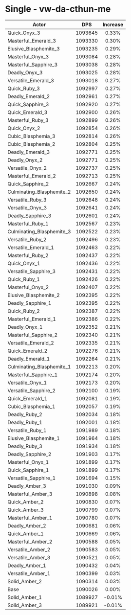# Single - vw-da-cthun-me
| Actor | DPS | Increase |
|---|:---:|:---:|
|Quick_Onyx_3|1093645|0.33%|
|Masterful_Emerald_3|1093330|0.30%|
|Elusive_Blasphemite_3|1093235|0.29%|
|Masterful_Onyx_3|1093084|0.28%|
|Masterful_Sapphire_3|1093038|0.28%|
|Deadly_Onyx_3|1093025|0.28%|
|Versatile_Emerald_3|1093018|0.27%|
|Quick_Ruby_3|1092997|0.27%|
|Deadly_Emerald_2|1092961|0.27%|
|Quick_Sapphire_3|1092920|0.27%|
|Quick_Emerald_3|1092900|0.26%|
|Masterful_Ruby_3|1092899|0.26%|
|Quick_Onyx_2|1092854|0.26%|
|Cubic_Blasphemia_3|1092814|0.26%|
|Cubic_Blasphemia_2|1092804|0.25%|
|Deadly_Emerald_3|1092771|0.25%|
|Deadly_Onyx_2|1092771|0.25%|
|Versatile_Onyx_2|1092737|0.25%|
|Masterful_Emerald_2|1092713|0.25%|
|Quick_Sapphire_2|1092667|0.24%|
|Culminating_Blasphemite_2|1092650|0.24%|
|Versatile_Ruby_3|1092648|0.24%|
|Versatile_Onyx_3|1092641|0.24%|
|Deadly_Sapphire_3|1092601|0.24%|
|Masterful_Ruby_1|1092567|0.23%|
|Culminating_Blasphemite_3|1092522|0.23%|
|Versatile_Ruby_2|1092496|0.23%|
|Versatile_Emerald_1|1092463|0.22%|
|Masterful_Ruby_2|1092437|0.22%|
|Quick_Onyx_1|1092436|0.22%|
|Versatile_Sapphire_3|1092431|0.22%|
|Quick_Ruby_1|1092426|0.22%|
|Masterful_Onyx_2|1092407|0.22%|
|Elusive_Blasphemite_2|1092395|0.22%|
|Deadly_Sapphire_1|1092395|0.22%|
|Quick_Ruby_2|1092387|0.22%|
|Masterful_Emerald_1|1092386|0.22%|
|Deadly_Onyx_1|1092352|0.21%|
|Masterful_Sapphire_2|1092340|0.21%|
|Versatile_Emerald_2|1092335|0.21%|
|Quick_Emerald_2|1092276|0.21%|
|Deadly_Emerald_1|1092264|0.21%|
|Culminating_Blasphemite_1|1092213|0.20%|
|Masterful_Sapphire_1|1092174|0.20%|
|Versatile_Onyx_1|1092173|0.20%|
|Versatile_Sapphire_2|1092100|0.19%|
|Quick_Emerald_1|1092081|0.19%|
|Cubic_Blasphemia_1|1092057|0.19%|
|Deadly_Ruby_2|1092034|0.18%|
|Deadly_Ruby_1|1092001|0.18%|
|Versatile_Ruby_1|1091989|0.18%|
|Elusive_Blasphemite_1|1091964|0.18%|
|Deadly_Ruby_3|1091934|0.18%|
|Deadly_Sapphire_2|1091903|0.17%|
|Masterful_Onyx_1|1091899|0.17%|
|Quick_Sapphire_1|1091899|0.17%|
|Versatile_Sapphire_1|1091694|0.15%|
|Deadly_Amber_3|1091030|0.09%|
|Masterful_Amber_3|1090898|0.08%|
|Quick_Amber_2|1090830|0.07%|
|Quick_Amber_3|1090799|0.07%|
|Masterful_Amber_1|1090780|0.07%|
|Deadly_Amber_2|1090681|0.06%|
|Quick_Amber_1|1090669|0.06%|
|Masterful_Amber_2|1090588|0.05%|
|Versatile_Amber_2|1090583|0.05%|
|Versatile_Amber_3|1090521|0.05%|
|Deadly_Amber_1|1090432|0.04%|
|Versatile_Amber_1|1090399|0.03%|
|Solid_Amber_2|1090314|0.03%|
|Base|1090026|0.00%|
|Solid_Amber_1|1089927|-0.01%|
|Solid_Amber_3|1089921|-0.01%|
